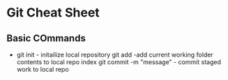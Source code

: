 # Git Cheat Sheet

## Basic COmmands
* git init - initailize local repository
git add -add current working folder contents to local repo index
git commit -m "message" - commit staged work to local repo